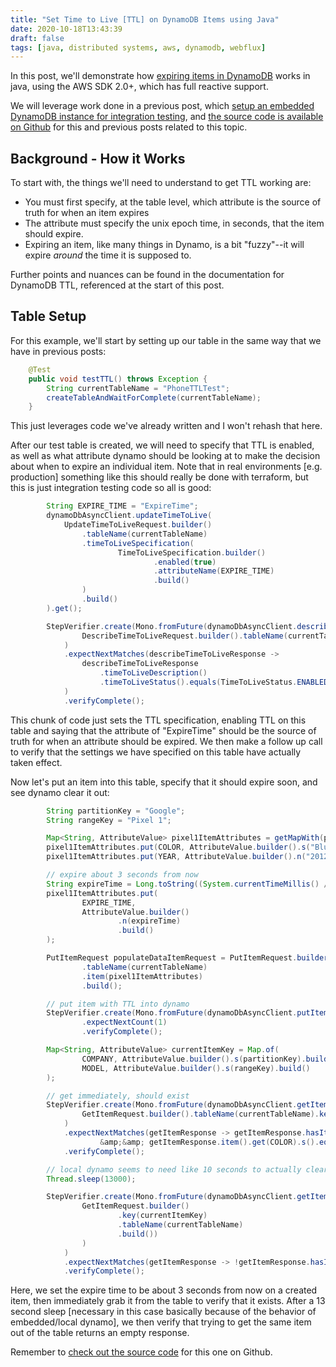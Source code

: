 ```yaml
---
title: "Set Time to Live [TTL] on DynamoDB Items using Java"
date: 2020-10-18T13:43:39
draft: false
tags: [java, distributed systems, aws, dynamodb, webflux]
---
```


In this post, we'll demonstrate how [expiring items in DynamoDB](https://docs.aws.amazon.com/amazondynamodb/latest/developerguide/TTL.html) works in java, using the AWS SDK 2.0+, which has full reactive support.

We will leverage work done in a previous post, which [setup an embedded DynamoDB instance for integration testing](https://nickolasfisher.com/blog/Configuring-an-In-Memory-DynamoDB-instance-with-Java-for-Integration-Testing), and [the source code is available on Github](https://github.com/nfisher23/webflux-and-dynamo) for this and previous posts related to this topic.

## Background - How it Works

To start with, the things we'll need to understand to get TTL working are:

- You must first specify, at the table level, which attribute is the source of truth for when an item expires
- The attribute must specify the unix epoch time, in seconds, that the item should expire.
- Expiring an item, like many things in Dynamo, is a bit "fuzzy"--it will expire _around_ the time it is supposed to.


Further points and nuances can be found in the documentation for DynamoDB TTL, referenced at the start of this post.

## Table Setup

For this example, we'll start by setting up our table in the same way that we have in previous posts:

```java
    @Test
    public void testTTL() throws Exception {
        String currentTableName = "PhoneTTLTest";
        createTableAndWaitForComplete(currentTableName);
    }

```

This just leverages code we've already written and I won't rehash that here.

After our test table is created, we will need to specify that TTL is enabled, as well as what attribute dynamo should be looking at to make the decision about when to expire an individual item. Note that in real environments \[e.g. production\] something like this should really be done with terraform, but this is just integration testing code so all is good:

```java
        String EXPIRE_TIME = "ExpireTime";
        dynamoDbAsyncClient.updateTimeToLive(
            UpdateTimeToLiveRequest.builder()
                .tableName(currentTableName)
                .timeToLiveSpecification(
                        TimeToLiveSpecification.builder()
                                .enabled(true)
                                .attributeName(EXPIRE_TIME)
                                .build()
                )
                .build()
        ).get();

        StepVerifier.create(Mono.fromFuture(dynamoDbAsyncClient.describeTimeToLive(
                DescribeTimeToLiveRequest.builder().tableName(currentTableName).build()))
            )
            .expectNextMatches(describeTimeToLiveResponse ->
                describeTimeToLiveResponse
                    .timeToLiveDescription()
                    .timeToLiveStatus().equals(TimeToLiveStatus.ENABLED)
            )
            .verifyComplete();

```

This chunk of code just sets the TTL specification, enabling TTL on this table and saying that the attribute of "ExpireTime" should be the source of truth for when an attribute should be expired. We then make a follow up call to verify that the settings we have specified on this table have actually taken effect.

Now let's put an item into this table, specify that it should expire soon, and see dynamo clear it out:

```java
        String partitionKey = "Google";
        String rangeKey = "Pixel 1";

        Map<String, AttributeValue> pixel1ItemAttributes = getMapWith(partitionKey, rangeKey);
        pixel1ItemAttributes.put(COLOR, AttributeValue.builder().s("Blue").build());
        pixel1ItemAttributes.put(YEAR, AttributeValue.builder().n("2012").build());

        // expire about 3 seconds from now
        String expireTime = Long.toString((System.currentTimeMillis() / 1000L) + 3);
        pixel1ItemAttributes.put(
                EXPIRE_TIME,
                AttributeValue.builder()
                        .n(expireTime)
                        .build()
        );

        PutItemRequest populateDataItemRequest = PutItemRequest.builder()
                .tableName(currentTableName)
                .item(pixel1ItemAttributes)
                .build();

        // put item with TTL into dynamo
        StepVerifier.create(Mono.fromFuture(dynamoDbAsyncClient.putItem(populateDataItemRequest)))
                .expectNextCount(1)
                .verifyComplete();

        Map<String, AttributeValue> currentItemKey = Map.of(
                COMPANY, AttributeValue.builder().s(partitionKey).build(),
                MODEL, AttributeValue.builder().s(rangeKey).build()
        );

        // get immediately, should exist
        StepVerifier.create(Mono.fromFuture(dynamoDbAsyncClient.getItem(
                GetItemRequest.builder().tableName(currentTableName).key(currentItemKey).build()))
            )
            .expectNextMatches(getItemResponse -> getItemResponse.hasItem()
                    &amp;&amp; getItemResponse.item().get(COLOR).s().equals("Blue"))
            .verifyComplete();

        // local dynamo seems to need like 10 seconds to actually clear this out
        Thread.sleep(13000);

        StepVerifier.create(Mono.fromFuture(dynamoDbAsyncClient.getItem(
                GetItemRequest.builder()
                        .key(currentItemKey)
                        .tableName(currentTableName)
                        .build())
                )
            )
            .expectNextMatches(getItemResponse -> !getItemResponse.hasItem())
            .verifyComplete();

```

Here, we set the expire time to be about 3 seconds from now on a created item, then immediately grab it from the table to verify that it exists. After a 13 second sleep \[necessary in this case basically because of the behavior of embedded/local dynamo\], we then verify that trying to get the same item out of the table returns an empty response.

Remember to [check out the source code](https://github.com/nfisher23/webflux-and-dynamo) for this one on Github.
